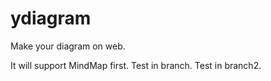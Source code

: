 # ydiagram
Make your diagram on web.

It will support MindMap first.
Test in branch.
Test in branch2.